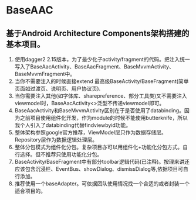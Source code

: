 # BaseAAC
## 基于Android Architecture Components架构搭建的基本项目。

1. 使用dagger2 2.15版本，为了最少化子activity/fragment的代码。把注入统一写入了BaseAacActivity、BaseAacFragment、BaseMvvmActivity、BaseMvvmFragment中。
2. 当你不需要注入的时候直接extend 最高级BaseActivity/BaseFragment(简单页面如过渡页、说明页、用户协议页).
3. 当你需要注入其他(如字体库、sharepreference、部分工具类)又不需要注入viewmodel时，BaseAacActivity<>泛型不传递viewmodel即可。
4. BaseAacActivity和BaseMvvmActivity区别在于是否使用了databinding。因为之前项目使用组件化开发，作为module的时候不能使用butterknife，所以我个人引入了databinding代替findviewbyid功能。
5. 整体架构参照google官方推荐，ViewModel层只作为数据存储层。Repository层作为数据逻辑处理层。
6. 整体分包模式为组件化分包。复杂项目亦可以用组件化+功能化分包方式。自行选择。但不推荐只使用功能化分包。
7. BaseActivity/BaseFragment中有部分toolbar逻辑代码(已注释)。按理来讲还应该包含沉浸栏、EventBus、showDialog、dismissDialog等,依据项目可自行添加。
8. 推荐使用一个baseAdapter。可依据团队使用情况找一个合适的或者封装一个适合项目的。
